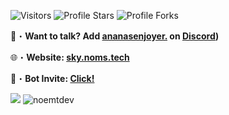 <img src="https://komarev.com/ghpvc/?username=noemtdev&label=Profile%20Views&color=008042&style=flat&label=Visitors" alt="Visitors"></a>
<img src="https://img.shields.io/badge/dynamic/json?&label=Total%20Stars&color=008042&style=flat&style=for-the-badge&query=%24.stars&url=https://api.github-star-counter.workers.dev/user/noemtdev" alt="Profile Stars"></a>
<img src="https://img.shields.io/badge/dynamic/json?&label=Total%20Forks&color=008042&style=flat&style=for-the-badge&query=%24.forks&url=https://api.github-star-counter.workers.dev/user/noemtdev" alt="Profile Forks"></a>

📩・**Want to talk? Add [ananasenjoyer.](https://discord.com/users/352793093105254402) on [Discord](https://discord.gg/scammer-list-1021087112830914622))**
</a></p>
🌐・**Website: [sky.noms.tech](https://sky.noms.tech/)**
</a></p>
🤖・**Bot Invite: [Click!](https://discord.com/application-directory/1083791195114852352)**

<img src="[https://discord.c99.nl/widget/theme-2/352793093105254402.png](https://discord.com/assets/8b3efa4cbe0bd215b4902188010632d5.svg)"/>
<img src="https://github-readme-stats.vercel.app/api/top-langs?username=noemtdev&count_private=true&hide=procfile,css&theme=dark&border_color=000000&cache_seconds=1800&layout=compact&langs_count=10&custom_title=Most%20Used%20Coding%20Languages" alt="noemtdev" />
 
